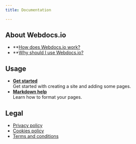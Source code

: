 ```yaml
---
title: Documentation

---
```

## About Webdocs.io
* **[How does Webdocs.io work?](how.md)
* **[Why should I use Webdocs.io?](why.md)

## Usage
* **[Get started](get_started.md)**  
  Get started with creating a site and adding some pages.
* **[Markdown help](markdown.md)**  
  Learn how to format your pages.

## Legal
* [Privacy policy](gdpr/privacy-policy.md)
* [Cookies policy](gdpr/cookies-policy.md)
* [Terms and conditions](gdpr/terms-and-conditions.md)